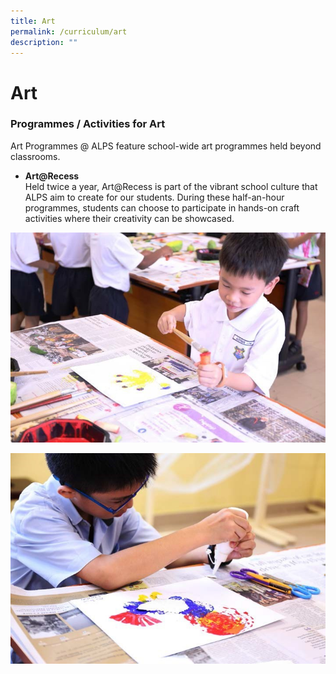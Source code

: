 ```yaml
---
title: Art
permalink: /curriculum/art
description: ""
---
```

# **Art**

### Programmes / Activities for Art

Art Programmes @ ALPS feature school-wide art programmes held beyond classrooms.  
 
*   **Art@Recess**     
Held twice a year, Art@Recess is part of the vibrant school culture that ALPS aim to create for our students. During these half-an-hour programmes, students can choose to participate in hands-on craft activities where their creativity can be showcased.

![](/images/ARTA.jpg)

![](/images/ARTB.jpg)